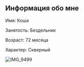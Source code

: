 ## Информация обо мне


Имя: Коша

Занятость: Бездельник

Возраст: 72 месяца

Характер: Скверный

![IMG_9499](https://user-images.githubusercontent.com/105233178/194959617-45cb57a8-1c58-45ad-8c78-862e9c315a53.png)
